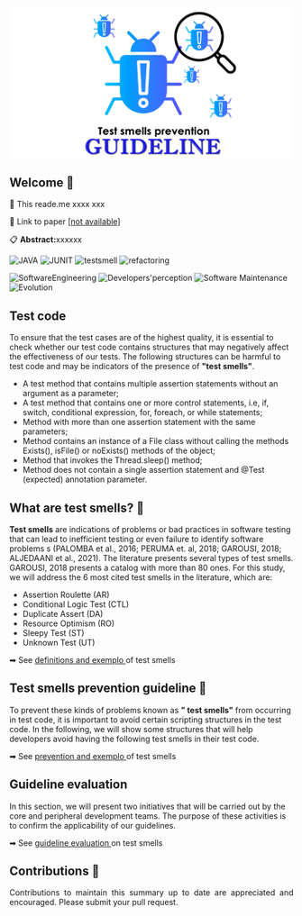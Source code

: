 <p align="center">
 <img width="500px" src="image.png" align="center" alt=""/>
 <h2>Welcome 👋</h2>
</p>

<p align="justify">📌 This reade.me  xxxx </i> xxx </p>

<p align="justify">📎 Link to paper <a href="testsmells">[not available]</a></p>

<p align="justify">📋 <b>Abstract:</b>xxxxxx</p>  


![JAVA](https://img.shields.io/badge/java%20-%23323330.svg?&style=for-the-badge&logo=perfil&logoColor=black&color=F745B5)
![JUNIT](https://img.shields.io/badge/JUNIT%20-%23323330.svg?&style=for-the-badge&logo=perfil&logoColor=black&color=00add8)
![testsmell](https://img.shields.io/badge/testsmell%20-%23323330.svg?&style=for-the-badge&logo=perfil&logoColor=black&color=dc322f)
![refactoring](https://img.shields.io/badge/refactoring%20-%23323330.svg?&style=for-the-badge&logo=perfil&logoColor=black&color=404d59)

![SoftwareEngineering](https://img.shields.io/badge/SoftwareEngineering%20-%23323330.svg?&style=for-the-badge&logo=perfil&logoColor=black&color=ffb800)
![Developers'perception](https://img.shields.io/badge/Developers'perception%20-%23323330.svg?&style=for-the-badge&logo=perfil&logoColor=black&color=f7df1f)
![Software Maintenance](https://img.shields.io/badge/SoftwareMaintenance%20-%23323330.svg?&style=for-the-badge&logo=perfil&logoColor=black&color=f57a17)
![Evolution](https://img.shields.io/badge/Evolution%20-%23323330.svg?&style=for-the-badge&logo=perfil&logoColor=black&color=777bb4)

<p align="center">
 <h2>Test code </h2>
</p>
To ensure that the test cases are of the highest quality, it is essential to check whether our test code contains structures that may negatively affect the 
effectiveness of our tests. The following structures can be harmful to test code and may be indicators of the presence of <b>"test smells"</b>.


* A test method that contains multiple assertion statements without an argument as a parameter;
* A test method that contains one or more control statements, i.e, if, switch, conditional expression, for, foreach, or while statements;
* Method with more than one assertion statement with the same parameters;
* Method contains an instance of a File class without calling the methods Exists(), isFile() or noExists() methods of the object;
* Method that invokes the Thread.sleep() method;
* Method does not contain a single assertion statement and @Test (expected) annotation parameter.


<p align="center">
 <h2>What are test smells? 🐞</h2>
</p>

<b>Test smells</b> are indications of problems or bad practices in software testing that can lead to inefficient testing or even failure to identify software problems s (PALOMBA
et al., 2016; PERUMA et. al, 2018; GAROUSI, 2018; ALJEDAANI et al., 2021).  The literature presents several types of test smells. GAROUSI, 2018 presents a catalog with more than 80 ones.
For this study, we will address the 6 most cited test smells in the literature, which are:

* Assertion Roulette (AR)
* Conditional Logic Test (CTL)
* Duplicate Assert (DA)
* Resource Optimism (RO)
* Sleepy Test (ST)
* Unknown Test (UT)

<p> ➡ See <a href="testsmells.md" >definitions and exemplo </a> of test smells</p>

<p align="center">
 <h2>Test smells prevention guideline 🧹</h2>
</p>

To prevent these kinds of problems known as <b>" test smells"</b> from occurring in test code, it is important to avoid certain scripting structures in the test code. 
In the following, we will show some structures that will help developers avoid having the following test smells in their test code.

<p> ➡ See <a href="testcodreprevention.md" >prevention and exemplo </a> of test smells</p>

<p align="center">
 <h2> Guideline evaluation </h2>
</p>

In this section, we will present two initiatives that will be carried out by the core and peripheral development teams. The purpose of these activities is to confirm the applicability of our guidelines.

<p> ➡ See <a href="guidelineevaluation.md" >  guideline evaluation </a> on test smells</p>

<p align="center">
 <h2>Contributions 🤝</h2>
</p>

<p align="justify">Contributions to maintain this summary up to date are appreciated and encouraged. Please submit your pull request. </p>
